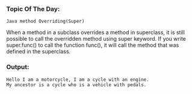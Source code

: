 ### Topic Of The Day: 
    Java method Overriding(Super)
When a method in a subclass overrides a method in superclass, it is still possible to call the overridden method using super keyword. 
If you write super.func() to call the function func(), it will call the method that was defined in the superclass.

### Output:
    Hello I am a motorcycle, I am a cycle with an engine.
    My ancestor is a cycle who is a vehicle with pedals.
